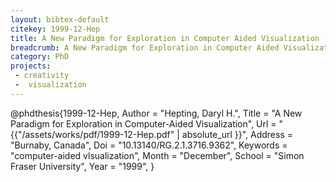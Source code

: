 ```yaml
---
layout: bibtex-default
citekey: 1999-12-Hep
title: A New Paradigm for Exploration in Computer Aided Visualization (1999)
breadcrumb: A New Paradigm for Exploration in Computer Aided Visualization (1999)
category: PhD
projects:
 - creativity
 -  visualization
---
```

@phdthesis{1999-12-Hep,
	Author =  "Hepting, Daryl H.",
	Title =  "A New Paradigm for Exploration in Computer-Aided Visualization",
	Url = \"{{"/assets/works/pdf/1999-12-Hep.pdf" | absolute_url }}\",
	Address =  "Burnaby, Canada",
	Doi =  "10.13140/RG.2.1.3716.9362",
	Keywords =  "computer-aided vlsualization",
	Month =  "December",
	School =  "Simon Fraser University",
	Year =  "1999",
}
